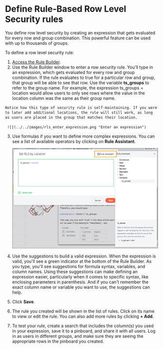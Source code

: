 # Define Rule-Based Row Level Security rules

You define row level security by creating an expression that gets evaluated for every row and group combination. This powerful feature can be used with up to thousands of groups.

To define a row level security rule:

1.   [Access the Rule Builder](access_rule_builder.html#). 
2.   Use the Rule Builder window to enter a row security rule. You'll type in an expression, which gets evaluated for every row and group combination. If the rule evaluates to true for a particular row and group, that group will be able to see that row. Use the variable **ts\_groups** to refer to the group name. For example, the expression ts\_groups = location would allow users to only see rows where the value in the location column was the same as their group name.

    Notice how this type of security rule is self-maintaining. If you were to later add additional locations, the rule will still work, as long as users are placed in the group that matches their location.

     ![](../../images/rls_enter_expression.png "Enter an expression") 

3.   Use formulas if you want to define more complex expressions. You can see a list of available operators by clicking on **Rule Assistant**. 

     ![](../../images/rls_rule_assistant.png "The Rule Assistant") 

4.   Use the suggestions to build a valid expression. When the expression is valid, you'll see a green indicator at the bottom of the Rule Builder. As you type, you'll see suggestions for formula syntax, variables, and column names. Using these suggestions can make defining an expression easier, particularly when it comes to specific syntax, like enclosing parameters in parenthesis. And if you can't remember the exact column name or variable you want to use, the suggestions can help.
5.   Click **Save**. 
6.   The rule you created will be shown in the list of rules. Click on its name to view or edit the rule. You can also add more rules by clicking **+ Add**. 
7.   To test your rule, create a search that includes the column\(s\) you used in your expression, save it to a pinboard, and share it with all users. Log in as users in different groups, and make sure they are seeing the appropriate rows in the pinboard you created. 

